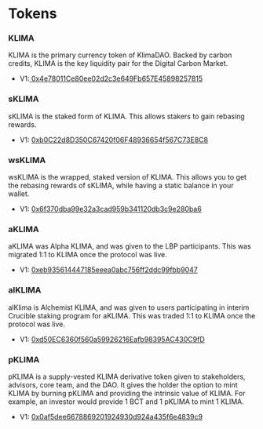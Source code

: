 # Tokens

### KLIMA

KLIMA is the primary currency token of KlimaDAO. Backed by carbon credits, KLIMA is the key liquidity pair for the Digital Carbon Market.

* V1:[ 0x4e78011Ce80ee02d2c3e649Fb657E45898257815](https://polygonscan.com/address/0x4e78011ce80ee02d2c3e649fb657e45898257815)

### sKLIMA

sKLIMA is the staked form of KLIMA. This allows stakers to gain rebasing rewards. &#x20;

* V1: [0xb0C22d8D350C67420f06F48936654f567C73E8C8](https://polygonscan.com/address/0xb0c22d8d350c67420f06f48936654f567c73e8c8)

### wsKLIMA

wsKLIMA is the wrapped, staked version of KLIMA. This allows you to get the rebasing rewards of sKLIMA, while having a static balance in your wallet. &#x20;

* V1: [0x6f370dba99e32a3cad959b341120db3c9e280ba6](https://polygonscan.com/address/0x6f370dba99e32a3cad959b341120db3c9e280ba6)



### aKLIMA

aKLIMA was Alpha KLIMA, and was given to the LBP participants. This was migrated 1:1 to KLIMA once the protocol was live. &#x20;

* V1: [0xeb935614447185eeea0abc756ff2ddc99fbb9047](https://polygonscan.com/address/0xeb935614447185eeea0abc756ff2ddc99fbb9047)

### alKLIMA

alKlima is Alchemist KLIMA, and was given to users participating in interim Crucible staking program for aKLIMA. This was traded 1:1 to KLIMA once the protocol was live. &#x20;

* V1: [0xd50EC6360f560a59926216Eafb98395AC430C9fD](https://polygonscan.com/address/0xd50EC6360f560a59926216Eafb98395AC430C9fD)

### pKLIMA

pKLIMA is a supply-vested KLIMA derivative token given to stakeholders, advisors, core team, and the DAO. It gives the holder the option to mint KLIMA by burning pKLIMA and providing the intrinsic value of KLIMA. For example, an investor would provide 1 BCT and 1 pKLIMA to mint 1 KLIMA.

* V1: [0x0af5dee6678869201924930d924a435f6e4839c9](https://polygonscan.com/address/0x0af5dee6678869201924930d924a435f6e4839c9)

